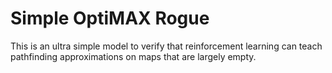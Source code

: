 # Simple OptiMAX Rogue

This is an ultra simple model to verify that reinforcement learning can teach pathfinding approximations on maps that are largely empty.
